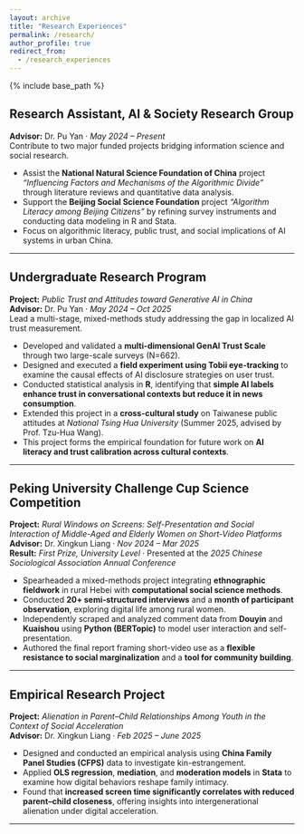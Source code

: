 ```yaml
---
layout: archive
title: "Research Experiences"
permalink: /research/
author_profile: true
redirect_from:
  - /research_experiences
---
```


{% include base_path %}

## Research Assistant, AI & Society Research Group  
**Advisor:** Dr. Pu Yan · *May 2024 – Present*  
Contribute to two major funded projects bridging information science and social research.  
- Assist the **National Natural Science Foundation of China** project *“Influencing Factors and Mechanisms of the Algorithmic Divide”* through literature reviews and quantitative data analysis.  
- Support the **Beijing Social Science Foundation** project *“Algorithm Literacy among Beijing Citizens”* by refining survey instruments and conducting data modeling in R and Stata.  
- Focus on algorithmic literacy, public trust, and social implications of AI systems in urban China.

---

## Undergraduate Research Program  
**Project:** *Public Trust and Attitudes toward Generative AI in China*  
**Advisor:** Dr. Pu Yan · *May 2024 – Oct 2025*  
Lead a multi-stage, mixed-methods study addressing the gap in localized AI trust measurement.  
- Developed and validated a **multi-dimensional GenAI Trust Scale** through two large-scale surveys (N=662).  
- Designed and executed a **field experiment using Tobii eye-tracking** to examine the causal effects of AI disclosure strategies on user trust.  
- Conducted statistical analysis in **R**, identifying that **simple AI labels enhance trust in conversational contexts but reduce it in news consumption**.  
- Extended this project in a **cross-cultural study** on Taiwanese public attitudes at *National Tsing Hua University* (Summer 2025, advised by Prof. Tzu-Hua Wang).  
- This project forms the empirical foundation for future work on **AI literacy and trust calibration across cultural contexts**.

---

## Peking University Challenge Cup Science Competition  
**Project:** *Rural Windows on Screens: Self-Presentation and Social Interaction of Middle-Aged and Elderly Women on Short-Video Platforms*  
**Advisor:** Dr. Xingkun Liang · *Nov 2024 – Mar 2025*  
**Result:** *First Prize, University Level* · Presented at the *2025 Chinese Sociological Association Annual Conference*  
- Spearheaded a mixed-methods project integrating **ethnographic fieldwork** in rural Hebei with **computational social science methods**.  
- Conducted **20+ semi-structured interviews** and a **month of participant observation**, exploring digital life among rural women.  
- Independently scraped and analyzed comment data from **Douyin** and **Kuaishou** using **Python (BERTopic)** to model user interaction and self-presentation.  
- Authored the final report framing short-video use as a **flexible resistance to social marginalization** and a **tool for community building**.

---

## Empirical Research Project  
**Project:** *Alienation in Parent–Child Relationships Among Youth in the Context of Social Acceleration*  
**Advisor:** Dr. Xingkun Liang · *Feb 2025 – June 2025*  
- Designed and conducted an empirical analysis using **China Family Panel Studies (CFPS)** data to investigate kin-estrangement.  
- Applied **OLS regression**, **mediation**, and **moderation models** in **Stata** to examine how digital behaviors reshape family intimacy.  
- Found that **increased screen time significantly correlates with reduced parent–child closeness**, offering insights into intergenerational alienation under digital acceleration.

---
